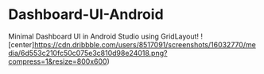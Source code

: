 # Dashboard-UI-Android
Minimal Dashboard UI in Android Studio using GridLayout!
![center]https://cdn.dribbble.com/users/8517091/screenshots/16032770/media/6d553c210fc50c075e3c810d98e24018.png?compress=1&resize=800x600)
